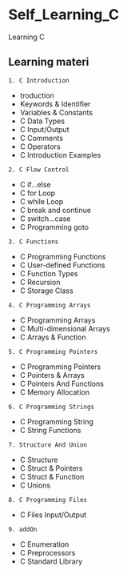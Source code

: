 # Self_Learning_C
 Learning C 
 
## Learning materi
```
1. C Introduction
```
  - troduction
  - Keywords & Identifier
  - Variables & Constants
  - C Data Types
  - C Input/Output
  - C Comments
  - C Operators
  - C Introduction Examples
```
2. C Flow Control
```
  - C if...else
  - C for Loop
  - C while Loop
  - C break and continue
  - C switch...case
  - C Programming goto
```
3. C Functions
```
  - C Programming Functions
  - C User-defined Functions
  - C Function Types
  - C Recursion
  - C Storage Class
```
4. C Programming Arrays
```
  - C Programming Arrays
  - C Multi-dimensional Arrays
  - C Arrays & Function
```
5. C Programming Pointers
```
  - C Programming Pointers
  - C Pointers & Arrays
  - C Pointers And Functions
  - C Memory Allocation
```
6. C Programming Strings
```
  - C Programming String
  - C String Functions
```
7. Structure And Union
```
  - C Structure
  - C Struct & Pointers
  - C Struct & Function
  - C Unions
```
8. C Programming Files
```
  - C Files Input/Output
```
9. addOn
```
  - C Enumeration
  - C Preprocessors
  - C Standard Library
